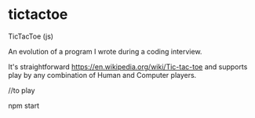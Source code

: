 # tictactoe
TicTacToe (js)

An evolution of a program I wrote during a coding interview. 

It's straightforward https://en.wikipedia.org/wiki/Tic-tac-toe and supports play by any combination of Human and Computer players.

//to play

npm start
